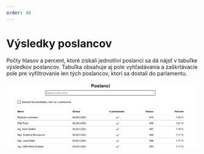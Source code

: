 ```yaml
---
order: 48
---
```


# Výsledky poslancov
Počty hlasov a percent, ktoré získali jednotliví poslanci sa dá nájsť v tabuľke výsledkov poslancov. Tabuľka obsahuje aj pole vyhľadávania a zaškrtávacie pole pre vyfiltrovanie len tých poslancov, ktorí sa dostali do parlamentu.

![](/assets/images/user_guide/stats_app/candidates_results.png)